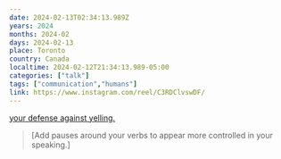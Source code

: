 ```yaml
---
date: 2024-02-13T02:34:13.989Z
years: 2024
months: 2024-02
days: 2024-02-13
place: Toronto
country: Canada
localtime: 2024-02-12T21:34:13.989-05:00
categories: ["talk"]
tags: ["communication","humans"]
link: https://www.instagram.com/reel/C3RDClvswDF/
---
```

[your defense against yelling.](https://www.instagram.com/reel/C3RDClvswDF/)

> [Add pauses around your verbs to appear more controlled in your speaking.]

